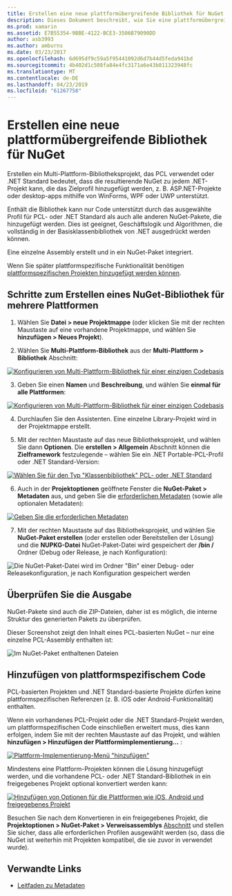 ```yaml
---
title: Erstellen eine neue plattformübergreifende Bibliothek für NuGet
description: Dieses Dokument beschreibt, wie Sie eine plattformübergreifende Bibliothek für die Verwendung mit NuGet zu erstellen. Dieses Verfahren eignet sich für die Geschäftslogik und Algorithmen, die vollständig in der Klassenbibliothek von .NET Base ausgedrückt werden können und daher auf allen Zielplattformen ohne plattformspezifische Code ausgeführt werden.
ms.prod: xamarin
ms.assetid: E7B55354-9BBE-4122-BCE3-3506B79090DD
author: asb3993
ms.author: amburns
ms.date: 03/23/2017
ms.openlocfilehash: 6d695df9c59a5f95441092d6d7b44d5feda941bd
ms.sourcegitcommit: 4b402d1c508fa84e4fc3171a6e43b811323948fc
ms.translationtype: MT
ms.contentlocale: de-DE
ms.lasthandoff: 04/23/2019
ms.locfileid: "61267758"
---
```

# <a name="creating-a-new-multiplatform-library-for-nuget"></a>Erstellen eine neue plattformübergreifende Bibliothek für NuGet

Erstellen ein Multi-Plattform-Bibliotheksprojekt, das PCL verwendet oder .NET Standard bedeutet, dass die resultierende NuGet zu jedem .NET-Projekt kann, die das Zielprofil hinzugefügt werden, z. B. ASP.NET-Projekte oder desktop-apps mithilfe von WinForms, WPF oder UWP unterstützt.

Enthält die Bibliothek kann nur Code unterstützt durch das ausgewählte Profil für PCL- oder .NET Standard als auch alle anderen NuGet-Pakete, die hinzugefügt werden.
Dies ist geeignet, Geschäftslogik und Algorithmen, die vollständig in der Basisklassenbibliothek von .NET ausgedrückt werden können.

Eine einzelne Assembly erstellt und in ein NuGet-Paket integriert.

Wenn Sie später plattformspezifische Funktionalität benötigen [plattformspezifischen Projekten hinzugefügt werden können](#add-platforms).

## <a name="steps-to-create-a-multiplatform-library-nuget"></a>Schritte zum Erstellen eines NuGet-Bibliothek für mehrere Plattformen

1. Wählen Sie **Datei > neue Projektmappe** (oder klicken Sie mit der rechten Maustaste auf eine vorhandene Projektmappe, und wählen Sie **hinzufügen > Neues Projekt**).

2. Wählen Sie **Multi-Plattform-Bibliothek** aus der **Multi-Plattform > Bibliothek** Abschnitt:

  [![](single-codebase-images/mulitplatform-library-sml.png "Konfigurieren von Multi-Plattform-Bibliothek für einer einzigen Codebasis")](single-codebase-images/mulitplatform-library.png#lightbox)

3. Geben Sie einen **Namen** und **Beschreibung**, und wählen Sie **einmal für alle Plattformen**:

  [![](single-codebase-images/single-configure-sml.png "Konfigurieren von Multi-Plattform-Bibliothek für einer einzigen Codebasis")](single-codebase-images/single-configure.png#lightbox)

4. Durchlaufen Sie den Assistenten. Eine einzelne Library-Projekt wird in der Projektmappe erstellt.

5. Mit der rechten Maustaste auf das neue Bibliotheksprojekt, und wählen Sie dann **Optionen**. Die **erstellen > Allgemein** Abschnitt können die **Zielframework** festzulegende – wählen Sie ein .NET Portable-PCL-Profil oder .NET Standard-Version:

  [![](single-codebase-images/single-choose-type-sml.png "Wählen Sie für den Typ \"Klassenbibliothek\" PCL- oder .NET Standard")](single-codebase-images/single-choose-type.png#lightbox)

6. Auch in der **Projektoptionen** geöffnete Fenster die **NuGet-Paket > Metadaten** aus, und geben Sie die [erforderlichen Metadaten](~/cross-platform/app-fundamentals/nuget-multiplatform-libraries/metadata.md) (sowie alle optionalen Metadaten):

  [![](single-codebase-images/single-metadata-sml.png "Geben Sie die erforderlichen Metadaten")](single-codebase-images/single-metadata.png#lightbox)

7. Mit der rechten Maustaste auf das Bibliotheksprojekt, und wählen Sie **NuGet-Paket erstellen** (oder erstellen oder Bereitstellen der Lösung) und die **NUPKG-Datei** NuGet-Paket-Datei wird gespeichert der **/bin /** Ordner (Debug oder Release, je nach Konfiguration):

  ![](single-codebase-images/create-nuget-package.png "Die NuGet-Paket-Datei wird im Ordner \"Bin\" einer Debug- oder Releasekonfiguration, je nach Konfiguration gespeichert werden")


## <a name="verifying-the-output"></a>Überprüfen Sie die Ausgabe

NuGet-Pakete sind auch die ZIP-Dateien, daher ist es möglich, die interne Struktur des generierten Pakets zu überprüfen.

Dieser Screenshot zeigt den Inhalt eines PCL-basierten NuGet – nur eine einzelne PCL-Assembly enthalten ist:

![](single-codebase-images/nuget-output.png "Im NuGet-Paket enthaltenen Dateien")

<a name="add-platforms" />

## <a name="adding-platform-specific-code"></a>Hinzufügen von plattformspezifischem Code

PCL-basierten Projekten und .NET Standard-basierte Projekte dürfen keine plattformspezifischen Referenzen (z. B. iOS oder Android-Funktionalität) enthalten.

Wenn ein vorhandenes PCL-Projekt oder die .NET Standard-Projekt werden, um plattformspezifischen Code einschließen erweitert muss, dies kann erfolgen, indem Sie mit der rechten Maustaste auf das Projekt, und wählen **hinzufügen > Hinzufügen der Plattformimplementierung...** :

[![](single-codebase-images/add-later-sml.png "Plattform-Implementierung-Menü \"hinzufügen\"")](single-codebase-images/add-later.png#lightbox)

Mindestens eine Plattform-Projekten können die Lösung hinzugefügt werden, und die vorhandene PCL- oder .NET Standard-Bibliothek in ein freigegebenes Projekt optional konvertiert werden kann:

[![](single-codebase-images/add-later-platforms-sml.png "Hinzufügen von Optionen für die Plattformen wie iOS, Android und freigegebenes Projekt")](single-codebase-images/add-later-platforms-sml.png#lightbox)

Besuchen Sie nach dem Konvertieren in ein freigegebenes Projekt, die **Projektoptionen > NuGet-Paket > Verweisassemblys**
[Abschnitt](~/cross-platform/app-fundamentals/nuget-multiplatform-libraries/platform-specific.md) und stellen Sie sicher, dass alle erforderlichen Profilen ausgewählt werden (so, dass die NuGet ist weiterhin mit Projekten kompatibel, die sie zuvor in verwendet wurde).


## <a name="related-links"></a>Verwandte Links

- [Leitfaden zu Metadaten](~/cross-platform/app-fundamentals/nuget-multiplatform-libraries/metadata.md)

